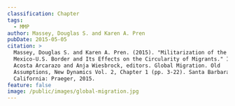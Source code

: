 ```yaml
---
classification: Chapter
tags:
  - MMP
author: Massey, Douglas S. and Karen A. Pren
pubDate: 2015-05-05
citation: >
  Massey, Douglas S. and Karen A. Pren. (2015). "Militarization of the
  Mexico-U.S. Border and Its Effects on the Circularity of Migrants." In Diego
  Acosta Arcarazo and Anja Wiesbrock, editors. Global Migration. Old
  Assumptions, New Dynamics Vol. 2, Chapter 1 (pp. 3-22). Santa Barbara,
  California: Praeger, 2015.
feature: false
image: /public/images/global-migration.jpg
---
```

